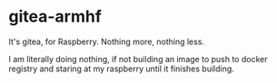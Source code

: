 # gitea-armhf
It's gitea, for Raspberry. Nothing more, nothing less.

I am literally doing nothing, if not building an image to push to docker registry and staring at my raspberry until it finishes building.
